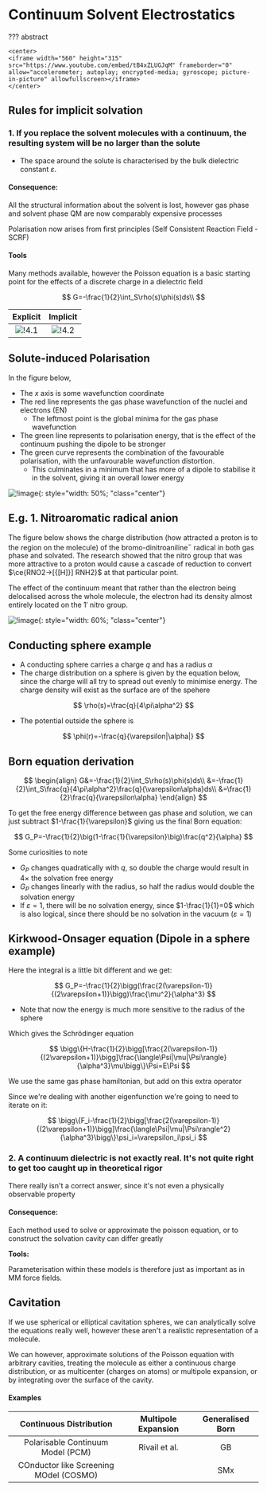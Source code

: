 # Continuum Solvent Electrostatics

??? abstract
	
	<center>
	<iframe width="560" height="315" src="https://www.youtube.com/embed/tB4xZLUGJqM" frameborder="0" allow="accelerometer; autoplay; encrypted-media; gyroscope; picture-in-picture" allowfullscreen></iframe>
	</center>



## Rules for implicit solvation

### 1. If you replace the solvent molecules with a continuum, the resulting system will be no larger than the solute

* The space around the solute is characterised by the bulk dielectric constant $\varepsilon$.

#### Consequence:

All the structural information about the solvent is lost, however gas phase and solvent phase QM are now comparably expensive processes

Polarisation now arises from first principles (Self Consistent Reaction Field - SCRF)

#### Tools

Many methods available, however the Poisson equation is a basic starting point for the effects of a discrete charge in a dielectric field

$$
G=-\frac{1}{2}\int_S\rho(s)\phi(s)ds\\
$$

| Explicit | Implicit |
|:--------:|:--------:|
|![!4.1](4.1.png)|![!4.2](4.2.png)|

## Solute-induced Polarisation

In the figure below, 

* The $x$ axis is some wavefunction coordinate
* The red line represents the gas phase wavefunction of the nuclei and electrons (EN)
  * The leftmost point is the global minima for the gas phase wavefunction
* The green line represents to polarisation energy, that is the effect of the continuum pushing the dipole to be stronger
* The green curve represents the combination of the favourable polarisation, with the unfavourable wavefunction distortion.
  * This culminates in a minimum that has more of a dipole to stabilise it in the solvent, giving it an overall lower energy

![!image](4.3.png){: style="width: 50%; "class="center"}

## E.g. 1. Nitroaromatic radical anion

The figure below shows the charge distribution (how attracted a proton is to the region on the molecule) of the bromo-dinitroaniline$^-$ radical in both gas phase and solvated. The research showed that the nitro group that was more attractive to a proton would cause a cascade of reduction to convert $\ce{RNO2->[{[H]}] RNH2}$ at that particular point.



The effect of the continuum meant that rather than the electron being delocalised across the whole molecule, the electron had its density almost entirely located on the $1'$ nitro group.

![!image](4.4.png){: style="width: 60%; "class="center"}

## Conducting sphere example

*  A conducting sphere carries a charge $q$ and has a radius $\alpha$
* The charge distribution on a sphere is given by the equation below, since the charge will all try to spread out evenly to minimise energy. The charge density will exist as the surface are of the spehere

$$
\rho(s)=\frac{q}{4\pi\alpha^2}
$$

* The potential outside the sphere is

$$
\phi(r)=-\frac{q}{\varepsilon|\alpha|}
$$



## Born equation derivation

$$
\begin{align}
G&=-\frac{1}{2}\int_S\rho(s)\phi(s)ds\\
&=-\frac{1}{2}\int_S\frac{q}{4\pi\alpha^2}\frac{q}{\varepsilon\alpha}ds\\
&=\frac{1}{2}\frac{q}{\varepsilon\alpha}
\end{align}
$$

To get the free energy difference between gas phase and solution, we can just subtract $1-\frac{1}{\varepsilon}$ giving us the final Born equation:

$$
G_P=-\frac{1}{2}\big(1-\frac{1}{\varepsilon}\big)\frac{q^2}{\alpha}
$$

Some curiosities to note

* $G_P$ changes quadratically with $q$, so double the charge would result in $4\times$ the solvation free energy
* $G_P$ changes linearly with the radius, so half the radius would double the solvation energy
* If $\varepsilon=1$, there will be no solvation energy, since $1-\frac{1}{1}=0$ which is also logical, since there should be no solvation in the vacuum ($\varepsilon=1$)



## Kirkwood-Onsager equation (Dipole in a sphere example)

Here the integral is a little bit different and we get:

$$
G_P=-\frac{1}{2}\bigg(\frac{2(\varepsilon-1)}{(2\varepsilon+1)}\bigg)\frac{\mu^2}{\alpha^3}
$$

* Note that now the energy is much more sensitive to the radius of the sphere

Which gives the Schrödinger equation

$$
\bigg\{H-\frac{1}{2}\bigg[\frac{2(\varepsilon-1)}{(2\varepsilon+1)}\bigg]\frac{\langle\Psi|\mu|\Psi\rangle}{\alpha^3}\mu\bigg\}\Psi=E\Psi
$$

We use the same gas phase hamiltonian, but add on this extra operator

Since we're dealing with another eigenfunction we're going to need to iterate on it:

$$
\bigg\{F_i-\frac{1}{2}\bigg[\frac{2(\varepsilon-1)}{(2\varepsilon+1)}\bigg]\frac{\langle\Psi|\mu|\Psi\rangle^2}{\alpha^3}\bigg\}\psi_i=\varepsilon_i\psi_i
$$



### 2. A continuum dielectric is not exactly real. It's not quite right to get too caught up in theoretical rigor

There really isn't a correct answer, since it's not even a physically observable property

#### Consequence:

Each method used to solve or approximate the poisson equation, or to construct the solvation cavity can differ greatly

**Tools:**

Parameterisation within these models is therefore just as important as in MM force fields.



## Cavitation

If we use spherical or elliptical cavitation spheres, we can analytically solve the equations really well, however these aren't a realistic representation of a molecule.

We can however, approximate solutions of the Poisson equation with arbitrary cavities, treating the molecule as either a continuous charge distribution, or as multicenter (charges on atoms) or multipole expansion, or by integrating over the surface of the cavity.



#### Examples

|Continuous Distribution|Multipole Expansion|Generalised Born|
|:---------------------:|:-----------------:|:--------------:|
|Polarisable Continuum Model (PCM)|Rivail et al.|GB|
|COnductor like Screening MOdel (COSMO)||SMx|